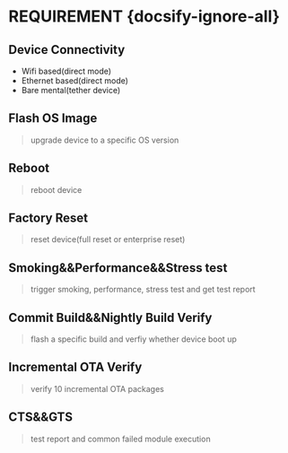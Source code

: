 # REQUIREMENT {docsify-ignore-all}

## Device Connectivity
- Wifi based(direct mode)
- Ethernet based(direct mode)
- Bare mental(tether device)

## Flash OS Image
> upgrade device to a specific OS version

## Reboot
> reboot device

## Factory Reset
> reset device(full reset or enterprise reset)

## Smoking&&Performance&&Stress test
> trigger smoking, performance, stress test and get test report

## Commit Build&&Nightly Build Verify
> flash a specific build and verfiy whether device boot up

## Incremental OTA Verify
> verify 10 incremental OTA packages

## CTS&&GTS
> test report and common failed module execution









